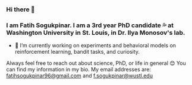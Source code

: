 ### Hi there 👋 
### I am Fatih Sogukpinar. I am a 3rd year PhD candidate :sweat_drops: at Washington University in St. Louis, in Dr. Ilya Monosov's lab. 
- 🔭 I’m currently working on experiments and behavioral models on reinforcement learning, bandit tasks, and curiosity.

Always feel free to reach out about science, PhD, or life in general :blush: 
You can find my information in my bio. My email addresses are: 
fatihsogukpinar96@gmail.com and f.sogukpinar@wustl.edu

<!--
**fspinar/fspinar** is a ✨ _special_ ✨ repository because its `README.md` (this file) appears on your GitHub profile.

Here are some ideas to get you started:

- 🔭 I’m currently working on ...
- 🌱 I’m currently learning ...
- 👯 I’m looking to collaborate on ...
- 🤔 I’m looking for help with ...
- 💬 Ask me about ...
- 📫 How to reach me: ...
- 😄 Pronouns: ...
- ⚡ Fun fact: ...
-->
